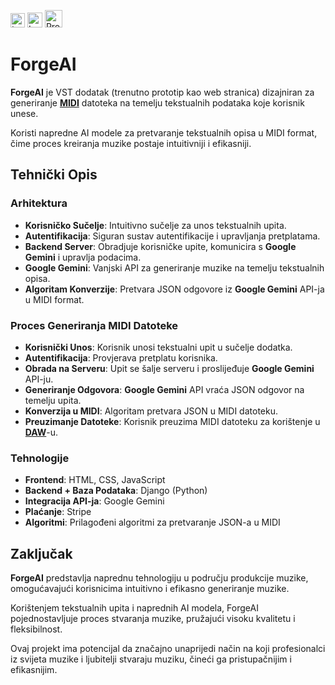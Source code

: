 <a href="https://github.com/SafetImamovic/ForgeAI/blob/main/README.md"><img src="https://img.shields.io/badge/Lang-EN-red" alt="Lang EN" height="23"></a> <a href="https://github.com/SafetImamovic/ForgeAI/blob/main/README.bs.md"><img src="https://img.shields.io/badge/Lang-BS-blue" alt="Lang BS" height="24"></a>
<a href="https://safetimamovic.github.io/"><img src="https://img.shields.io/badge/Projektna%20Dokumentacija-black" alt="Projektna Dokumentacija" height="28"></a>

# ForgeAI

**ForgeAI** je VST dodatak (trenutno prototip kao web stranica) dizajniran za generiranje **[MIDI](https://en.wikipedia.org/wiki/MIDI)** datoteka na temelju tekstualnih podataka koje korisnik unese.

Koristi napredne AI modele za pretvaranje tekstualnih opisa u MIDI format, čime proces kreiranja muzike postaje intuitivniji i efikasniji.

## Tehnički Opis

### Arhitektura

- **Korisničko Sučelje**: Intuitivno sučelje za unos tekstualnih upita.
- **Autentifikacija**: Siguran sustav autentifikacije i upravljanja pretplatama.
- **Backend Server**: Obradjuje korisničke upite, komunicira s **Google Gemini** i upravlja podacima.
- **Google Gemini**: Vanjski API za generiranje muzike na temelju tekstualnih opisa.
- **Algoritam Konverzije**: Pretvara JSON odgovore iz **Google Gemini** API-ja u MIDI format.

### Proces Generiranja MIDI Datoteke

- **Korisnički Unos**: Korisnik unosi tekstualni upit u sučelje dodatka.
- **Autentifikacija**: Provjerava pretplatu korisnika.
- **Obrada na Serveru**: Upit se šalje serveru i proslijeđuje **Google Gemini** API-ju.
- **Generiranje Odgovora**: **Google Gemini** API vraća JSON odgovor na temelju upita.
- **Konverzija u MIDI**: Algoritam pretvara JSON u MIDI datoteku.
- **Preuzimanje Datoteke**: Korisnik preuzima MIDI datoteku za korištenje u **[DAW](https://en.wikipedia.org/wiki/Digital_audio_workstation)**-u.

### Tehnologije

- **Frontend**: HTML, CSS, JavaScript
- **Backend + Baza Podataka**: Django (Python)
- **Integracija API-ja**: Google Gemini
- **Plaćanje**: Stripe
- **Algoritmi**: Prilagođeni algoritmi za pretvaranje JSON-a u MIDI

## Zaključak

**ForgeAI** predstavlja naprednu tehnologiju u području produkcije muzike, omogućavajući korisnicima intuitivno i efikasno generiranje muzike.

Korištenjem tekstualnih upita i naprednih AI modela, ForgeAI pojednostavljuje proces stvaranja muzike, pružajući visoku kvalitetu i fleksibilnost.

Ovaj projekt ima potencijal da značajno unaprijedi način na koji profesionalci iz svijeta muzike i ljubitelji stvaraju muziku, čineći ga pristupačnijim i efikasnijim.